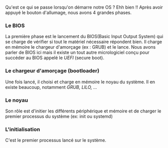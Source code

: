 Qu'est ce qui se passe lorsqu'on démarre notre OS ?
Ehh bien !! Après avoir appuyé le bouton d'allumage, nous avons 4 grandes phases.
### Le BIOS
La première phase est le lancement du BIOS(Basic Input Output System) qui se charge de vérifier si tout le matériel nécessaire répondent bien. Il charge en mémoire le chargeur d'amorçage (ex : GRUB) et le lance.
Nous avons parler de BIOS ici mais il existe un tout autre micrologiciel conçu pour succéder au BIOS appelé le *UEFI* (secure boot).
### Le chargeur d'amorçage (bootloader)
Une fois lancé, il choisi et charge en mémoire le noyau du système. Il en existe beaucoup, notamment *GRUB, LILO, ...*

### Le noyau
Son rôle est d'initier les différents périphérique et mémoire et de charger le premier processus du système (ex: init ou systemd)

### L'initialisation
C'est le premier processus lancé sur le système.
